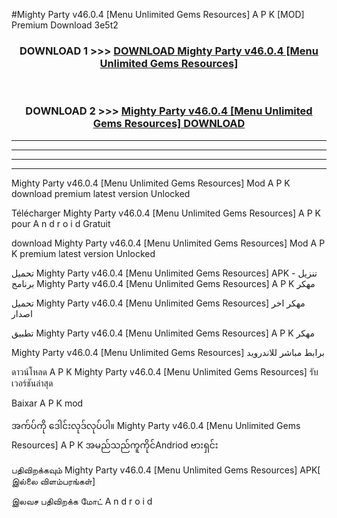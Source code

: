 #Mighty Party  v46.0.4 [Menu Unlimited Gems Resources] A P K [MOD] Premium Download 3e5t2



<div align="center">

<h3>DOWNLOAD 1 >>> <a href="https://teeasianyam.web.app?sq=Mighty Party  v46.0.4 [Menu Unlimited Gems Resources]">DOWNLOAD Mighty Party  v46.0.4 [Menu Unlimited Gems Resources] </a></h3><br>

<h3>DOWNLOAD 2 >>> <a href="https://teeasianyam.web.app?sq=Mighty Party  v46.0.4 [Menu Unlimited Gems Resources] ">Mighty Party  v46.0.4 [Menu Unlimited Gems Resources]  DOWNLOAD </a></h3>

</div>


----------------------------------------------------------

----------------------------------------------------------

----------------------------------------------------------

----------------------------------------------------------


Mighty Party  v46.0.4 [Menu Unlimited Gems Resources]  Mod A P K download premium latest version Unlocked

Télécharger Mighty Party  v46.0.4 [Menu Unlimited Gems Resources]  A P K pour A n d r o i d Gratuit

download Mighty Party  v46.0.4 [Menu Unlimited Gems Resources]  Mod A P K premium latest version Unlocked

تحميل Mighty Party  v46.0.4 [Menu Unlimited Gems Resources]  APK - تنزيل برنامج Mighty Party  v46.0.4 [Menu Unlimited Gems Resources]  A P K مهكر

تحميل Mighty Party  v46.0.4 [Menu Unlimited Gems Resources]  مهكر اخر اصدار

تطبيق Mighty Party  v46.0.4 [Menu Unlimited Gems Resources]  A P K مهكر

Mighty Party  v46.0.4 [Menu Unlimited Gems Resources]  برابط مباشر للاندرويد

ดาวน์โหลด A P K Mighty Party  v46.0.4 [Menu Unlimited Gems Resources]  รับเวอร์ชันล่าสุด

Baixar A P K mod

အက်ပ်ကို ဒေါင်းလုဒ်လုပ်ပါ။ Mighty Party  v46.0.4 [Menu Unlimited Gems Resources]  A P K အမည်သည်ကူကိုင်Andriod ဗားရှင်း

பதிவிறக்கவும் Mighty Party  v46.0.4 [Menu Unlimited Gems Resources]  APK[ இல்லை விளம்பரங்கள்] 
 
இலவச பதிவிறக்க மோட் A n d r o i d



